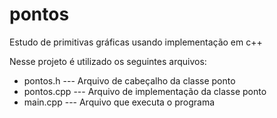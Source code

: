 # pontos
Estudo de primitivas gráficas usando implementação em c++

Nesse projeto é utilizado os seguintes arquivos:
 - pontos.h  --- Arquivo de cabeçalho da classe ponto
 - pontos.cpp --- Arquivo de implementação da classe ponto
 - main.cpp --- Arquivo que executa o programa
